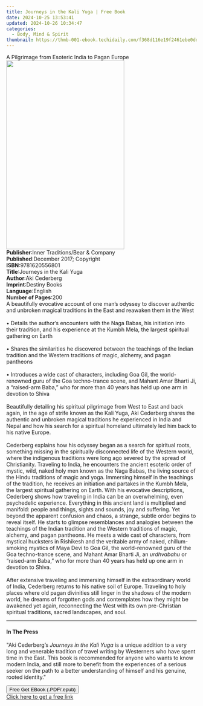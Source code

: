 ```yaml
---
title: Journeys in the Kali Yuga | Free Book
date: 2024-10-25 13:53:41
updated: 2024-10-26 10:34:47
categories:
  - Body, Mind & Spirit
thumbnail: https://thmb-001-ebook.techidaily.com/f368d116e19f2461ebe0ddbbebb7f3bbd6578245ee34562c450b8f6dc5915f5b.jpg
---
```

<main id="book-container">
  <div class="flex flex-col">
    <div class="book-brief flex-1 py-6 px-4 sm:p-6 md:py-10 md:px-8">
      <!-- brief-->
      <div class="book-brief-main">
        A Pilgrimage from Esoteric India to Pagan Europe
      </div>
    </div>
    <div
      class="book-meta-info flex-1 grid gap-4 col-start-1 col-end-3 row-start-1 sm:mb-6 sm:grid-cols-4 lg:gap-6 lg:col-start-2 lg:row-end-6 lg:row-span-6 lg:mb-0"
    >
      <div
        class="book-meta-info-left place-content-center mt-4 p-4 text-sm leading-6 col-start-2 col-span-2 dark:text-slate-400"
      >
        <img
          class="w-full h-500 object-cover rounded-lg sm:h-255 sm:col-span-2 lg:col-span-full"
          src="https://img-001-ebook.techidaily.com/6718e4ed8798d20ba22650a82756423ca4542c79b0c5745409b31d0bf3c75ce2.jpg"
          alt=""
          width="312"
          height="500"
        />
      </div>
      <div
        class="book-meta-info-right mt-2 col-start-1 row-start-2 col-span-3 self-center"
      >
        <!-- meta data  -->
        <div class="flex flex-col px-4 md:px-8">
          <div class="flex-1">
            <strong>Publisher</strong>:<span class="px-2"
              >Inner Traditions/Bear &amp; Company</span
            >
          </div>
          <div class="flex-1">
            <strong>Published</strong>:<span class="px-2"
              >December 2017; Copyright</span
            >
          </div>
          <div class="flex-1">
            <strong>ISBN</strong>:<span class="px-2">9781620556801</span>
          </div>
          <div class="flex-1">
            <strong>Title</strong>:<span class="px-2"
              >Journeys in the Kali Yuga</span
            >
          </div>
          <div class="flex-1">
            <strong>Author</strong>:<span class="px-2">Aki Cederberg</span>
          </div>
          <div class="flex-1">
            <strong>Imprint</strong>:<span class="px-2">Destiny Books</span>
          </div>
          <div class="flex-1">
            <strong>Language</strong>:<span class="px-2">English</span>
          </div>
          <div class="flex-1">
            <strong>Number of Pages</strong>:<span class="px-2">200</span>
          </div>
        </div>
      </div>
    </div>
    <div class="book-description flex-1 py-6 px-4 sm:p-6 md:py-10 md:px-8">
      <div class="book-description-main">
        <div accordion-content="" id="description">
          A beautifully evocative account of one man’s odyssey to discover
          authentic and unbroken magical traditions in the East and reawaken
          them in the West <br /><br />• Details the author’s encounters with
          the Naga Babas, his initiation into their tradition, and his
          experience at the Kumbh Mela, the largest spiritual gathering on Earth
          <br /><br />• Shares the similarities he discovered between the
          teachings of the Indian tradition and the Western traditions of magic,
          alchemy, and pagan pantheons <br /><br />• Introduces a wide cast of
          characters, including Goa Gil, the world-renowned guru of the Goa
          techno-trance scene, and Mahant Amar Bharti Ji, a “raised-arm Baba,”
          who for more than 40 years has held up one arm in devotion to Shiva
          <br /><br />Beautifully detailing his spiritual pilgrimage from West
          to East and back again, in the age of strife known as the Kali Yuga,
          Aki Cederberg shares the authentic and unbroken magical traditions he
          experienced in India and Nepal and how his search for a spiritual
          homeland ultimately led him back to his native Europe.
          <br /><br />Cederberg explains how his odyssey began as a search for
          spiritual roots, something missing in the spiritually disconnected
          life of the Western world, where the indigenous traditions were long
          ago severed by the spread of Christianity. Traveling to India, he
          encounters the ancient esoteric order of mystic, wild, naked holy men
          known as the Naga Babas, the living source of the Hindu traditions of
          magic and yoga. Immersing himself in the teachings of the tradition,
          he receives an initiation and partakes in the Kumbh Mela, the largest
          spiritual gathering on Earth. With his evocative descriptions,
          Cederberg shows how traveling in India can be an overwhelming, even
          psychedelic experience. Everything in this ancient land is multiplied
          and manifold: people and things, sights and sounds, joy and suffering.
          Yet beyond the apparent confusion and chaos, a strange, subtle order
          begins to reveal itself. He starts to glimpse resemblances and
          analogies between the teachings of the Indian tradition and the
          Western traditions of magic, alchemy, and pagan pantheons. He meets a
          wide cast of characters, from mystical hucksters in Rishikesh and the
          veritable army of naked, chillum-smoking mystics of Maya Devi to Goa
          Gil, the world-renowned guru of the Goa techno-trance scene, and
          Mahant Amar Bharti Ji, an <i>urdhvabahu</i> or “raised-arm Baba,” who
          for more than 40 years has held up one arm in devotion to Shiva.
          <br /><br />After extensive traveling and immersing himself in the
          extraordinary world of India, Cederberg returns to his native soil of
          Europe. Traveling to holy places where old pagan divinities still
          linger in the shadows of the modern world, he dreams of forgotten gods
          and contemplates how they might be awakened yet again, reconnecting
          the West with its own pre-Christian spiritual traditions, sacred
          landscapes, and soul.
        </div>
        <div class="accordion-fader"></div>
      </div>
    </div>
    <div class="book-excerpts flex-1 py-6 px-4 sm:p-6 md:py-10 md:px-8">
      <!-- excerpts-->
      <div class="book-excerpts-main">
        <hr />
        <h4 class="placeholder placeholder-heading">
          <span>In The Press</span>
        </h4>
        <p>
          "Aki Cederberg’s<i> Journeys in the Kali Yuga</i> is a unique addition
          to a very long and venerable tradition of travel writing by Westerners
          who have spent time in the East. This book is recommended for anyone
          who wants to know modern India, and still more to benefit from the
          experiences of a serious seeker on the path to a better understanding
          of himself and his genuine, rooted identity."
        </p>
      </div>
    </div>
    <div
      class="book-about-author flex-1 py-6 px-4 sm:p-6 md:py-10 md:px-8"
    ></div>
    <div class="book-free-get flex-1 py-6 px-4 sm:p-6 md:py-10 md:px-8">
      <button
        id="btn-free-get"
        class="bg-blue-500 hover:bg-blue-700 text-white font-bold py-2 px-4 rounded"
      >
        Free Get EBook (.PDF/.epub)
      </button>
      <div id="countdown-display" class="px-2 text-lg mt-2"></div>
      <a
        id="free-link"
        class="hidden bg-blue-500 hover:bg-blue-700 text-white font-bold py-2 px-4 rounded"
        href="https://www.ebooks.com/en-us/book/95782697/journeys-in-the-kali-yuga/aki-cederberg/"
        target="_blank"
        >Click here to get a free link</a
      >
    </div>
    <script>
      let countdownTime = 0;
      let countdownInterval = null;
      document
        .getElementById('btn-free-get')
        .addEventListener('click', startCountdown);
      function startCountdown() {
        countdownTime = new Date().getTime() + 60000 * 3;
        countdownInterval = setInterval(updateCountdown, 1000);
        document.getElementById('btn-free-get').disabled = true;
        document
          .getElementById('btn-free-get')
          .classList.add('bg-gray-500', 'cursor-not-allowed');
      }
      function updateCountdown() {
        let currentTime = new Date().getTime();
        let timeLeft = countdownTime - currentTime;
        let secondsLeft = Math.floor(timeLeft / 1000);
        document.getElementById('countdown-display').innerHTML =
          `Remaining time: ${secondsLeft} seconds.`;
        if (secondsLeft <= 0) {
          clearInterval(countdownInterval);
          document.getElementById('btn-free-get').classList.add('hidden');
          document.getElementById('free-link').classList.remove('hidden');
          document.getElementById('countdown-display').innerHTML = '';
        }
      }
    </script>
  </div>
</main>
